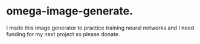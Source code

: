 # omega-image-generate.
  I made this image generator to practice training neural networks and I need funding for my next project so please donate.
    
